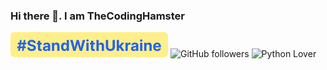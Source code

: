 ### Hi there 👋. I am TheCodingHamster

[![Stand With Ukraine](https://raw.githubusercontent.com/vshymanskyy/StandWithUkraine/main/badges/StandWithUkraine.svg)](https://stand-with-ukraine.pp.ua)
![GitHub followers](https://img.shields.io/github/followers/TheCodingHamster?logo=github)
![Python Lover](https://img.shields.io/badge/python%20-lover%20❤-fcdf5a?logo=python&logoColor=white)

<!--

**TheCodingHamster/TheCodingHamster** is a ✨ _special_ ✨ repository because its `README.md` (this file) appears on your GitHub profile.

-->
